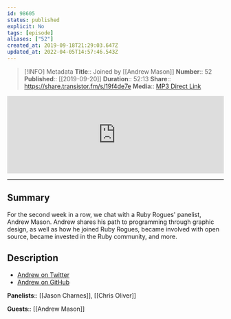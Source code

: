 ```yaml
---
id: 98605
status: published
explicit: No
tags: [episode]
aliases: ["52"]
created_at: 2019-09-18T21:29:03.647Z
updated_at: 2022-04-05T14:57:46.543Z
---
```


> [!INFO] Metadata
> **Title**:: Joined by [[Andrew Mason]]
> **Number**:: 52
> **Published**:: [[2019-09-20]]
> **Duration**:: 52:13
> **Share**:: <https://share.transistor.fm/s/19f4de7e>
> **Media**:: [MP3 Direct Link](https://dts.podtrac.com/redirect.mp3/media.transistor.fm/19f4de7e/65a174c0.mp3)

<iframe width="100%" height="180" frameborder="no" scrolling="no" seamless src="https://share.transistor.fm/e/19f4de7e/dark"></iframe>

---

## Summary

For the second week in a row, we chat with a Ruby Rogues' panelist, Andrew Mason. Andrew shares his path to programming through graphic design, as well as how he joined Ruby Rogues, became involved with open source, became invested in the Ruby community, and more.

## Description

- [Andrew on Twitter](https://twitter.com/andrewmcodes)
- [Andrew on GitHub](https://github.com/andrewmcodes)

**Panelists**:: [[Jason Charnes]], [[Chris Oliver]]

**Guests**:: [[Andrew Mason]]
